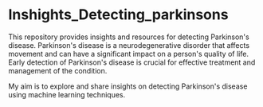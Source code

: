 # Inshights_Detecting_parkinsons

This repository provides insights and resources for detecting Parkinson's disease. Parkinson's disease is a neurodegenerative disorder that affects movement and can have a significant impact on a person's quality of life. Early detection of Parkinson's disease is crucial for effective treatment and management of the condition.

My aim is to explore and share insights on detecting Parkinson's disease using machine learning techniques. 
